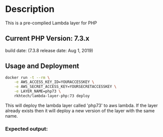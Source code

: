 # Description
This is a pre-complied Lambda layer for PHP

## Current PHP Version: 7.3.x
build date: (7.3.8 release date: Aug 1, 2019)


## Usage and Deployment

```bash
docker run -t --rm \
    -e AWS_ACCESS_KEY_ID=YOURACCESSKEY \
    -e AWS_SECRET_ACCESS_KEY=YOURSECRETACCESSKEY \
    -e LAYER_NAME=php73 \
    rkhtech/lambda-layer-php:73 deploy
```

This will deploy the lambda layer called 'php73' to aws lambda.
If the layer already exists then it will deploy a new version of the layer with the same name.  

### Expected output:
```json

```
